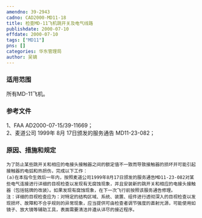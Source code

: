 ```yaml
---
amendno: 39-2943  
cadno: CAD2000-MD11-18  
title: 检查MD-11飞机跳开关及电气线路  
publishdate: 2000-07-10  
effdate: 2000-07-10  
tags: ["MD11"]  
pns: []  
categories: 华东管理局  
author: 吴镝  
---
```

  
### 适用范围  
所有MD-11飞机。  
  
<!--more-->  
### 参考文件  
1、FAA AD2000-07-15/39-11669；  
 2、麦道公司 1999年 8月 17日颁发的服务通告 MD11-23-082；  
  
### 原因、措施和规定  
    为了防止某些跳开关和相应的电接头接触器之间的额定值不一致而导致接触器的损坏并可能引起接触器的电弧和热损伤，完成以下工作：  
    (a)在本指令生效后一年内，按照麦道公司1999年8月17日颁发的服务通告MD11-23-082对某些电气连接进行详细的目视检查以发现有无腐蚀现象，并且安装新的跳开关和相应的电接头接触器（包括铭牌的改装）。如果发现有腐蚀现象，在下一次飞行前按照该服务通告修理。  
    注：详细的目视检查应为：对特定的结构区域、系统、装置、组件进行透彻深入的目视检查以发现损坏、故障和不合乎规则的异常现象，应当提供可由检查者调节强度的直射光源，可能使用如镜子、放大镜等辅助工具，表面需要清洁并遵从详尽的接近程序。  
      
